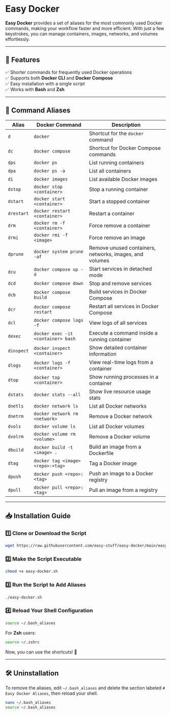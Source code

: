 # Easy Docker

**Easy Docker** provides a set of aliases for the most commonly used Docker commands, making your workflow faster and more efficient. With just a few keystrokes, you can manage containers, images, networks, and volumes effortlessly.

---

## 🚀 Features
✅ Shorter commands for frequently used Docker operations  
✅ Supports both **Docker CLI** and **Docker Compose**  
✅ Easy installation with a single script  
✅ Works with **Bash** and **Zsh**  

---

## 📌 Command Aliases

| Alias       | Docker Command                         | Description                                    |
|------------|--------------------------------------|--------------------------------|
| `d`        | `docker`                             | Shortcut for the `docker` command |
| `dc`       | `docker compose`                     | Shortcut for Docker Compose commands |
| `dps`      | `docker ps`                          | List running containers |
| `dpa`      | `docker ps -a`                       | List all containers |
| `di`       | `docker images`                      | List available Docker images |
| `dstop`    | `docker stop <container>`           | Stop a running container |
| `dstart`   | `docker start <container>`          | Start a stopped container |
| `drestart` | `docker restart <container>`        | Restart a container |
| `drm`      | `docker rm -f <container>`          | Force remove a container |
| `drmi`     | `docker rmi -f <image>`             | Force remove an image |
| `dprune`   | `docker system prune -af`           | Remove unused containers, networks, images, and volumes |
| `dcu`      | `docker compose up -d`              | Start services in detached mode |
| `dcd`      | `docker compose down`               | Stop and remove services |
| `dcb`      | `docker compose build`              | Build services in Docker Compose |
| `dcr`      | `docker compose restart`            | Restart all services in Docker Compose |
| `dcl`      | `docker compose logs -f`            | View logs of all services |
| `dexec`    | `docker exec -it <container> bash`  | Execute a command inside a running container |
| `dinspect` | `docker inspect <container>`        | Show detailed container information |
| `dlogs`    | `docker logs -f <container>`        | View real-time logs from a container |
| `dtop`     | `docker top <container>`            | Show running processes in a container |
| `dstats`   | `docker stats --all`                | Show live resource usage stats |
| `dnetls`   | `docker network ls`                 | List all Docker networks |
| `dnetrm`   | `docker network rm <network>`       | Remove a Docker network |
| `dvols`    | `docker volume ls`                  | List all Docker volumes |
| `dvolrm`   | `docker volume rm <volume>`         | Remove a Docker volume |
| `dbuild`   | `docker build -t <image> .`         | Build an image from a Dockerfile |
| `dtag`     | `docker tag <image> <repo>:<tag>`   | Tag a Docker image |
| `dpush`    | `docker push <repo>:<tag>`          | Push an image to a Docker registry |
| `dpull`    | `docker pull <repo>:<tag>`          | Pull an image from a registry |

---

## 📥 Installation Guide

### **1️⃣ Clone or Download the Script**
```bash
wget https://raw.githubusercontent.com/easy-stuff/easy-docker/main/easy-docker.sh
```

### **2️⃣ Make the Script Executable**
```bash
chmod +x easy-docker.sh
```

### **3️⃣ Run the Script to Add Aliases**
```bash
./easy-docker.sh
```

### **4️⃣ Reload Your Shell Configuration**
```bash
source ~/.bash_aliases
```
For **Zsh** users:
```bash
source ~/.zshrc
```

Now, you can use the shortcuts! 🎉

---

## 🛠️ Uninstallation

To remove the aliases, edit `~/.bash_aliases` and delete the section labeled `# Easy Docker Aliases`, then reload your shell.

```bash
nano ~/.bash_aliases
source ~/.bash_aliases
```

